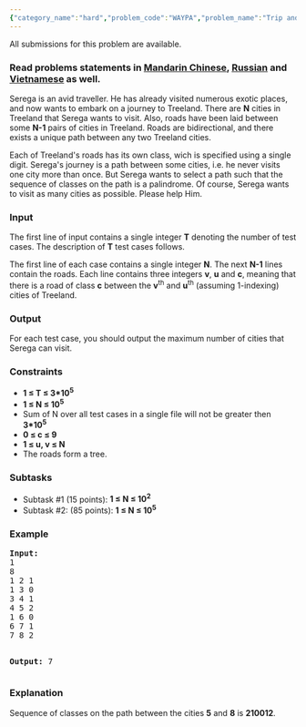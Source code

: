 ```yaml
---
{"category_name":"hard","problem_code":"WAYPA","problem_name":"Trip and Palindromes","languages_supported":{"0":"ADA","1":"ASM","2":"BASH","3":"BF","4":"C","5":"C99 strict","6":"CAML","7":"CLOJ","8":"CLPS","9":"CPP 4.3.2","10":"CPP 4.9.2","11":"CPP14","12":"CS2","13":"D","14":"ERL","15":"FORT","16":"FS","17":"GO","18":"HASK","19":"ICK","20":"ICON","21":"JAVA","22":"JS","23":"LISP clisp","24":"LISP sbcl","25":"LUA","26":"NEM","27":"NICE","28":"NODEJS","29":"PAS fpc","30":"PAS gpc","31":"PERL","32":"PERL6","33":"PHP","34":"PIKE","35":"PRLG","36":"PYPY","37":"PYTH","38":"PYTH 3.4","39":"RUBY","40":"SCALA","41":"SCM chicken","42":"SCM guile","43":"SCM qobi","44":"ST","45":"TCL","46":"TEXT","47":"WSPC"},"max_timelimit":5,"source_sizelimit":50000,"problem_author":"gomelfk","problem_tester":"xcwgf666","date_added":"1-11-2015","tags":{"0":"binary","1":"centroid","2":"dec15","3":"gomelfk","4":"hard","5":"hashing"},"editorial_url":"http://discuss.codechef.com/problems/WAYPA","time":{"view_start_date":1450085400,"submit_start_date":1450085400,"visible_start_date":1450085400,"end_date":1735669800},"layout":"problem"}
---
```

<span class="solution-visible-txt">All submissions for this problem are available.</span><h3> Read problems statements in <a target="_blank" href="http://www.codechef.com/download/translated/DEC15/mandarin/WAYPA.pdf">Mandarin Chinese</a>, <a target="_blank" href="http://www.codechef.com/download/translated/DEC15/russian/WAYPA.pdf">Russian</a> and <a target="_blank" href="http://www.codechef.com/download/translated/DEC15/vietnamese/WAYPA.pdf">Vietnamese</a> as well.</h3>


<p>Serega is an avid traveller. He has already visited numerous exotic places, and now wants to embark on a journey to Treeland. There are <b>N</b> cities in Treeland that Serega wants to visit. Also, roads have been laid between some <b>N-1</b> pairs of cities in Treeland. Roads are bidirectional, and there exists a unique path between any two Treeland cities.
</p>
<p>Each of Treeland's roads has its own class, wich is specified using a single digit. Serega's journey is a path between some cities, i.e. he never visits one city more than once. But Serega wants to select a path such that the sequence of classes on the path is a palindrome. Of course, Serega wants to visit as many cities as possible. Please help Him.
</p>


<h3>Input</h3>
The first line of input contains a single integer <b>T</b> denoting the number of test cases. The description of <b>T</b> test cases follows.
<p>The first line of each case contains a single integer <b>N</b>. The next <b>N-1</b> lines contain the roads. Each line contains three integers <b>v</b>, <b>u</b> and <b>c</b>, meaning that there is a road of class <b>c</b> between the <b>v</b><sup>th</sup> and <b>u</b><sup>th</sup> (assuming 1-indexing) cities of Treeland.</p>

<h3>Output</h3>
<p>For each test case, you should output the maximum number of cities that Serega can visit.</p>

<h3>Constraints</h3>
<ul>
<li><b>1 ≤ T ≤ 3*10<sup>5</sup></b></li>
<li><b>1 ≤ N ≤ 10<sup>5</sup></b></li>
<li>Sum of N over all test cases in a single file will not be greater then <b>3*10<sup>5</sup></b></li>
<li><b>0 ≤ c ≤ 9</b></li>
<li><b>1 ≤ u, v ≤ N</b></li>
<li>The roads form a tree.</li>
</ul>

<h3>Subtasks</h3>
<ul>
<li>Subtask #1 (15 points): <b>1 ≤ N ≤ 10<sup>2</sup></b> </li>
<li>Subtask #2: (85 points): <b>1 ≤ N ≤ 10<sup>5</sup></b> </li>
</ul>
<p> </p>
<h3>Example</h3>
<pre><b>Input:</b>
1
8
1 2 1
1 3 0
3 4 1
4 5 2
1 6 0
6 7 1
7 8 2

<b>Output:</b>
7
</pre>
<p> </p>
<h3>Explanation</h3>
<p>Sequence of classes on the path between the cities <b>5</b> and <b>8</b> is <b>210012</b>.</p>